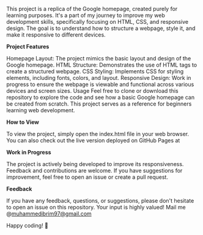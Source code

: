 This project is a replica of the Google homepage, created purely for learning purposes. It's a part of my journey to improve my web development skills, specifically focusing on HTML, CSS, and responsive design. The goal is to understand how to structure a webpage, style it, and make it responsive to different devices.

**Project Features**

Homepage Layout: The project mimics the basic layout and design of the Google homepage.
HTML Structure: Demonstrates the use of HTML tags to create a structured webpage.
CSS Styling: Implements CSS for styling elements, including fonts, colors, and layout.
Responsive Design: Work in progress to ensure the webpage is viewable and functional across various devices and screen sizes.
Usage
Feel free to clone or download this repository to explore the code and see how a basic Google homepage can be created from scratch. This project serves as a reference for beginners learning web development.

**How to View**

To view the project, simply open the index.html file in your web browser. You can also check out the live version deployed on GitHub Pages at 

**Work in Progress**

The project is actively being developed to improve its responsiveness. Feedback and contributions are welcome. If you have suggestions for improvement, feel free to open an issue or create a pull request.

**Feedback**

If you have any feedback, questions, or suggestions, please don't hesitate to open an issue on this repository. Your input is highly valued! Mail me @muhammedibrim97@gmail.com

Happy coding! 🚀
